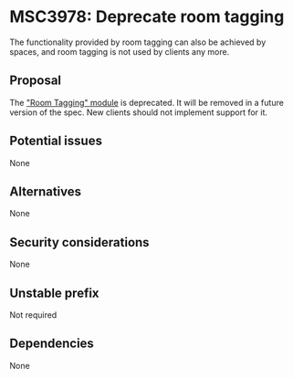 # MSC3978: Deprecate room tagging

The functionality provided by room tagging can also be achieved by spaces, and
room tagging is not used by clients any more.

## Proposal

The ["Room Tagging"
module](https://spec.matrix.org/unstable/client-server-api/#room-tagging) is
deprecated.  It will be removed in a future version of the spec.  New clients
should not implement support for it.

## Potential issues

None

## Alternatives

None

## Security considerations

None

## Unstable prefix

Not required

## Dependencies

None
